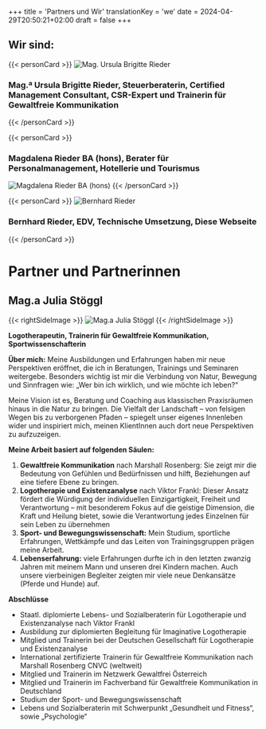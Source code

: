 +++
title = 'Partners und Wir'
translationKey = 'we'
date = 2024-04-29T20:50:21+02:00
draft = false
+++

## Wir sind:

{{< personCard >}}
![Mag. Ursula Brigitte Rieder](/img/UschiBild_unbearbeitet_KJA_6614_(Mittel).jpg)
### Mag.ª Ursula Brigitte Rieder, Steuerberaterin, Certified Management Consultant, CSR-Expert und Trainerin für Gewaltfreie Kommunikation
{{< /personCard >}}

{{< personCard >}}
### Magdalena Rieder BA (hons), Berater für Personalmanagement, Hotellerie und Tourismus
![Magdalena Rieder BA (hons)](/img/MagdalenaBild_unbearbeitet_DSC_1450_(Mittel).JPG)
{{< /personCard >}}

{{< personCard >}}
![Bernhard Rieder](/img/BernhardBild_unbearbeitet_KJB_8272_(Mittel).JPG)
### Bernhard Rieder, EDV, Technische Umsetzung, Diese Webseite
{{< /personCard >}}

# Partner und Partnerinnen


## Mag.a Julia Stöggl
{{< rightSideImage >}}
![Mag.a Julia Stöggl](/img/MagJuliaStoeggl.png)
{{< /rightSideImage >}}

**Logotherapeutin, Trainerin für Gewaltfreie Kommunikation, Sportwissenschafterin**

**Über mich:** Meine Ausbildungen und Erfahrungen haben mir neue Perspektiven eröffnet, die ich in Beratungen, Trainings und Seminaren weitergebe. Besonders wichtig ist mir die Verbindung von Natur, Bewegung und Sinnfragen wie: „Wer bin ich wirklich, und wie möchte ich leben?“

Meine Vision ist es, Beratung und Coaching aus klassischen Praxisräumen hinaus in die Natur zu bringen. Die Vielfalt der Landschaft – von felsigen Wegen bis zu verborgenen Pfaden – spiegelt unser eigenes Innenleben wider und inspiriert mich, meinen KlientInnen auch dort neue Perspektiven zu aufzuzeigen.

**Meine Arbeit basiert auf folgenden Säulen:**

1. **Gewaltfreie Kommunikation** nach Marshall Rosenberg: Sie zeigt mir die Bedeutung von Gefühlen und Bedürfnissen und hilft, Beziehungen auf eine tiefere Ebene zu bringen.
2. **Logotherapie und Existenzanalyse** nach Viktor Frankl: Dieser Ansatz fördert die Würdigung der individuellen Einzigartigkeit, Freiheit und Verantwortung – mit besonderem Fokus auf die geistige Dimension, die Kraft und Heilung bietet, sowie die Verantwortung jedes Einzelnen für sein Leben zu übernehmen
3. **Sport- und Bewegungswissenschaft:** Mein Studium, sportliche Erfahrungen, Wettkämpfe und das Leiten von Trainingsgruppen prägen meine Arbeit.
4. **Lebenserfahrung:** viele Erfahrungen durfte ich in den letzten zwanzig Jahren mit meinem Mann und unseren drei Kindern machen. Auch unsere vierbeinigen Begleiter zeigten mir viele neue Denkansätze (Pferde und Hunde) auf.

**Abschlüsse**

- Staatl. diplomierte Lebens- und Sozialberaterin für Logotherapie und Existenzanalyse nach Viktor Frankl 
- Ausbildung zur diplomierten Begleitung für Imaginative Logotherapie 
- Mitglied und Trainerin bei der Deutschen Gesellschaft für Logotherapie und Existenzanalyse
- International zertifizierte Trainerin für Gewaltfreie Kommunikation nach Marshall Rosenberg CNVC (weltweit)
- Mitglied und Trainerin im Netzwerk Gewaltfrei Österreich
- Mitglied und Trainerin im Fachverband für Gewaltfreie Kommunikation in Deutschland
- Studium der Sport- und Bewegungswissenschaft
- Lebens und Sozialberaterin mit Schwerpunkt „Gesundheit und Fitness“, sowie „Psychologie“
